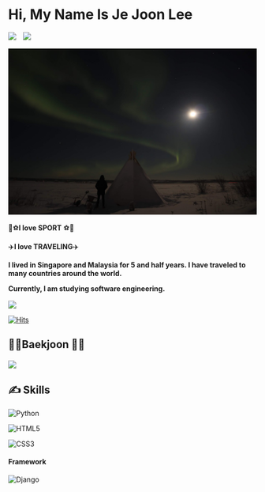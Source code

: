 # Hi, My Name Is Je Joon Lee

<img src="https://capsule-render.vercel.app/api?type=waving&color=auto&height=200&section=header&text=Je Joon's Github&fontSize=90" />

<a href="https://instagram.com/joons_217">
    <img 
        src="http://img.shields.io/badge/-Instagram-black?style=flat&logo=Instagram&link=https://instagram.com/joons_217/"
        style="height : auto; margin-left : 10px; margin-right : 10px;"/>
</a>

![football](README.assets/IMG_3322.JPG)

🏀⚽**I love SPORT** ⚽🏀

✈️**I love TRAVELING**✈️

**I lived in Singapore and Malaysia for 5 and half years. I have traveled to many countries around the world.**

**Currently, I am studying software engineering.**



<a href="https://github.com/jejoonlee/github-readme-stats">
  <img align="center" src="https://github-readme-stats.vercel.app/api?username=jejoonlee&theme=dark&show_icons=true" />
</a>

[![Hits](https://hits.seeyoufarm.com/api/count/incr/badge.svg?url=https%3A%2F%2Fgithub.com%2Fjejoonlee&count_bg=%2300FFBD&title_bg=%23000000&icon=&icon_color=%23E7E7E7&title=hits&edge_flat=false)](https://hits.seeyoufarm.com)


## 🧑‍💻Baekjoon 🧑‍💻

<a href="https://solved.ac/jejoonlee">
  <img align="center" src="http://mazassumnida.wtf/api/v2/generate_badge?boj=jejoonlee" />
</a>



## ✍️ Skills

![Python](https://img.shields.io/badge/python-3670A0?style=for-the-badge&logo=python&logoColor=ffdd54)

![HTML5](https://img.shields.io/badge/html5-%23E34F26.svg?style=for-the-badge&logo=html5&logoColor=white)

![CSS3](https://img.shields.io/badge/css3-%231572B6.svg?style=for-the-badge&logo=css3&logoColor=white)

#### Framework

![Django](https://img.shields.io/badge/django-%23092E20.svg?style=for-the-badge&logo=django&logoColor=white)
